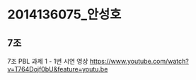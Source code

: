 # 2014136075_안성호
## 7조

7조 PBL 과제 1 - 1번 시연 영상
https://www.youtube.com/watch?v=T764Dojf0bU&feature=youtu.be
